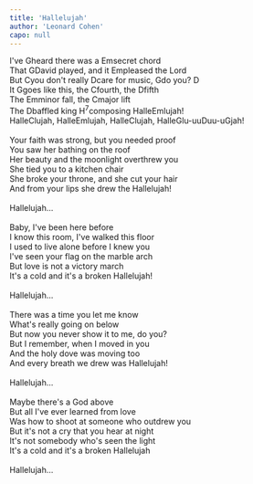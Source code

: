 ```yaml
---
title: 'Hallelujah'
author: 'Leonard Cohen'
capo: null
---
```


<verse number="1:"></verse>I've <wrapper><chord>G</chord></wrapper>heard there was a <wrapper><chord>Em</chord></wrapper>secret chord<br>
That <wrapper><chord>G</chord></wrapper>David played, and it <wrapper><chord>Em</chord></wrapper>pleased the Lord<br>
But <wrapper><chord>C</chord></wrapper>you don't really <wrapper><chord>D</chord></wrapper>care for music, <wrapper><chord>G</chord></wrapper>do you? <wrapper><chord>D</chord></wrapper><br>
It <wrapper><chord>G</chord></wrapper>goes like this, the <wrapper><chord>C</chord></wrapper>fourth, the <wrapper><chord>D</chord></wrapper>fifth<br>
The <wrapper><chord>Em</chord></wrapper>minor fall, the <wrapper><chord>C</chord></wrapper>major lift<br>
The <wrapper><chord>D</chord></wrapper>baffled king <wrapper><chord>H<sup>7</sup></chord></wrapper>composing Halle<wrapper><chord>Em</chord></wrapper>lujah!
<br>
<verse number="R:"></verse>Halle<wrapper><chord>C</chord></wrapper>lujah, Halle<wrapper><chord>Em</chord></wrapper>lujah, Halle<wrapper><chord>C</chord></wrapper>lujah, Halle<wrapper><chord>G</chord></wrapper>lu-uu<wrapper><chord>D</chord></wrapper>uu-u<wrapper><chord>G</chord></wrapper>jah!<br>
<br>
<verse number="2:"></verse>Your faith was strong, but you needed proof<br>
You saw her bathing on the roof<br>
Her beauty and the moonlight overthrew you<br>
She tied you to a kitchen chair<br>
She broke your throne, and she cut your hair<br>
And from your lips she drew the Hallelujah!<br>
<br>
<verse number="R:"></verse>Hallelujah...<br>
<br>
<verse number="3:"></verse>Baby, I've been here before<br>
I know this room, I've walked this floor<br>
I used to live alone before I knew you<br>
I've seen your flag on the marble arch<br>
But love is not a victory march<br>
It's a cold and it's a broken Hallelujah!<br>
<br>
<verse number="R:"></verse>Hallelujah...<br>
<br>
<verse number="4:"></verse>There was a time you let me know<br>
What's really going on below<br>
But now you never show it to me, do you?<br>
But I remember, when I moved in you<br>
And the holy dove was moving too<br>
And every breath we drew was Hallelujah!<br>
<br>
<verse number="R:"></verse>Hallelujah...<br>
<br>
<verse number="5:"></verse>Maybe there's a God above<br>
But all I've ever learned from love<br>
Was how to shoot at someone who outdrew you<br>
But it's not a cry that you hear at night<br>
It's not somebody who's seen the light<br>
It's a cold and it's a broken Hallelujah<br>
<br>
<verse number="R:"></verse>Hallelujah...